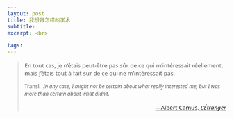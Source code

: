 ```yaml
---
layout: post
title: 我想做怎样的学术
subtitle: 
excerpt: <br>

tags: 
---
```


> <p style="font-size:.95em; font-family: Noto Sans">
> En tout cas, je n’étais peut-être pas sûr de ce qui m’intéressait réellement, mais j’étais tout à fait sur de ce qui ne m’intéressait pas. </p> 
>
><p style="font-size:.855em; font-family: Noto Sans"> 
> Transl.&nbsp; <i> In any case, I might not be certain about what really interested me, but I was more than certain about what didn’t. </i> </p>
><p align="right" style="font-size:0.95em; font-family: Noto Sans"> <a href="https://archive.org/details/albertcamus-letranger-1942_20190820/page/n89/mode/2up">—Albert Camus, <i>L’Étranger</i> </a> </p>

<p style="margin-bottom:2em"> </p>

<br>













